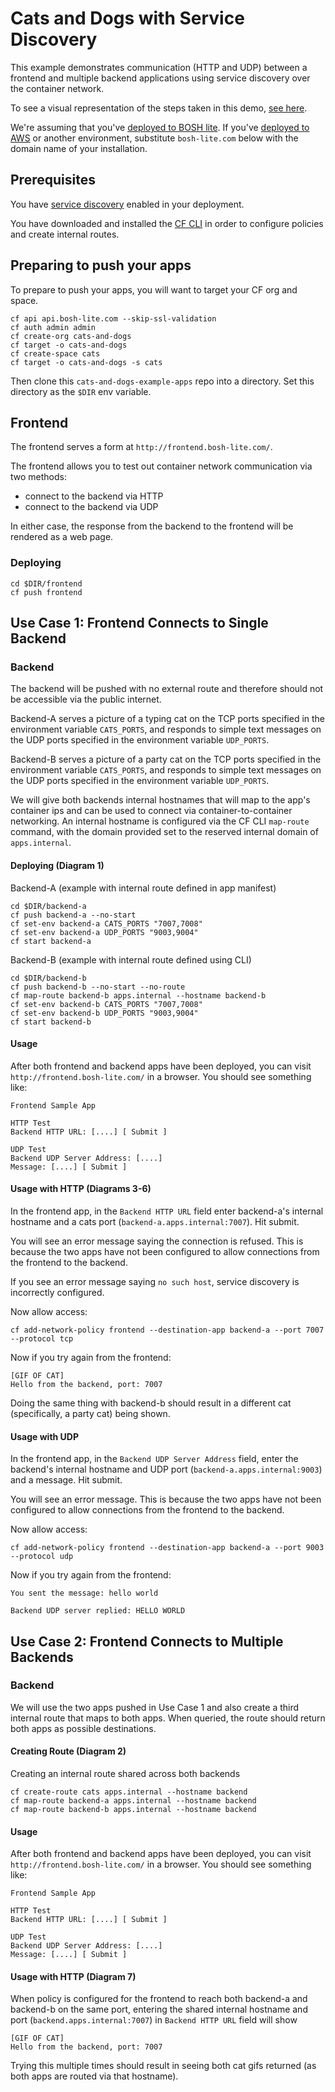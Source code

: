 # Cats and Dogs with Service Discovery

This example demonstrates communication (HTTP and UDP) between a frontend and multiple backend applications using service discovery over the container network.

To see a visual representation of the steps taken in this demo, [see here](diagrams/diagrams.md).

We're assuming that you've [deployed to BOSH lite](https://github.com/cloudfoundry/cf-deployment).
If you've [deployed to AWS](https://github.com/cloudfoundry/cf-deployment) or another environment,
substitute `bosh-lite.com` below with the domain name of your installation.


## Prerequisites
You have [service discovery](https://github.com/cloudfoundry/cf-app-sd-release) enabled in your deployment.

You have downloaded and installed the [CF CLI](https://github.com/cloudfoundry/cli)
in order to configure policies and create internal routes.

## Preparing to push your apps
To prepare to push your apps, you will want to target your CF org and space.
```
cf api api.bosh-lite.com --skip-ssl-validation
cf auth admin admin
cf create-org cats-and-dogs
cf target -o cats-and-dogs
cf create-space cats
cf target -o cats-and-dogs -s cats
```

Then clone this `cats-and-dogs-example-apps` repo into a directory. Set this directory as the `$DIR` env variable.

## Frontend
The frontend serves a form at `http://frontend.bosh-lite.com/`.

The frontend allows you to test out container network communication via two methods:

- connect to the backend via HTTP
- connect to the backend via UDP

In either case, the response from the backend to the frontend will be rendered as a web page.


### Deploying
```
cd $DIR/frontend
cf push frontend
```

## Use Case 1: Frontend Connects to Single Backend
### Backend
The backend will be pushed with no external route and therefore should not be accessible via the public internet.

Backend-A serves a picture of a typing cat on the TCP ports specified in the environment variable `CATS_PORTS`,
and responds to simple text messages on the UDP ports specified in the environment variable `UDP_PORTS`.

Backend-B serves a picture of a party cat on the TCP ports specified in the environment variable `CATS_PORTS`,
and responds to simple text messages on the UDP ports specified in the environment variable `UDP_PORTS`.

We will give both backends internal hostnames that will map to the app's container ips and can be used to connect
via container-to-container networking. An internal hostname is configured via the CF CLI `map-route` command, with
the domain provided set to the reserved internal domain of `apps.internal`.

#### Deploying (Diagram 1)
Backend-A (example with internal route defined in app manifest)
```
cd $DIR/backend-a
cf push backend-a --no-start
cf set-env backend-a CATS_PORTS "7007,7008"
cf set-env backend-a UDP_PORTS "9003,9004"
cf start backend-a
```

Backend-B (example with internal route defined using CLI)
```
cd $DIR/backend-b
cf push backend-b --no-start --no-route
cf map-route backend-b apps.internal --hostname backend-b
cf set-env backend-b CATS_PORTS "7007,7008"
cf set-env backend-b UDP_PORTS "9003,9004"
cf start backend-b
```

#### Usage

After both frontend and backend apps have been deployed, you can visit `http://frontend.bosh-lite.com/`
in a browser. You should see something like:

```
Frontend Sample App

HTTP Test
Backend HTTP URL: [....] [ Submit ]

UDP Test
Backend UDP Server Address: [....]
Message: [....] [ Submit ]
```


#### Usage with HTTP (Diagrams 3-6)

In the frontend app, in the `Backend HTTP URL` field enter backend-a's internal hostname and a cats port (`backend-a.apps.internal:7007`).
Hit submit.

You will see an error message saying the connection is refused. This is because the two apps have not been
configured to allow connections from the frontend to the backend.

If you see an error message saying `no such host`, service discovery is incorrectly configured.

Now allow access:

```
cf add-network-policy frontend --destination-app backend-a --port 7007 --protocol tcp
```

Now if you try again from the frontend:

```
[GIF OF CAT]
Hello from the backend, port: 7007
```

Doing the same thing with backend-b should result in a different cat (specifically, a party cat) being shown.

#### Usage with UDP

In the frontend app, in the `Backend UDP Server Address` field, enter the backend's internal hostname and UDP port
(`backend-a.apps.internal:9003`) and a message. Hit submit.

You will see an error message. This is because the two apps have not been
configured to allow connections from the frontend to the backend.

Now allow access:

```
cf add-network-policy frontend --destination-app backend-a --port 9003 --protocol udp
```

Now if you try again from the frontend:

```
You sent the message: hello world

Backend UDP server replied: HELLO WORLD
```

## Use Case 2: Frontend Connects to Multiple Backends
### Backend
We will use the two apps pushed in Use Case 1 and also create a third internal route that maps to both apps. When queried, the route should return both apps
as possible destinations.

#### Creating Route (Diagram 2)
Creating an internal route shared across both backends
```
cf create-route cats apps.internal --hostname backend
cf map-route backend-a apps.internal --hostname backend
cf map-route backend-b apps.internal --hostname backend
```

#### Usage

After both frontend and backend apps have been deployed, you can visit `http://frontend.bosh-lite.com/`
in a browser. You should see something like:

```
Frontend Sample App

HTTP Test
Backend HTTP URL: [....] [ Submit ]

UDP Test
Backend UDP Server Address: [....]
Message: [....] [ Submit ]
```


#### Usage with HTTP (Diagram 7)
When policy is configured for the frontend to reach both backend-a and backend-b on the same port, entering
the shared internal hostname and port (`backend.apps.internal:7007`) in `Backend HTTP URL` field will show
```
[GIF OF CAT]
Hello from the backend, port: 7007
```

Trying this multiple times should result in seeing both cat gifs returned (as both apps are routed via that hostname).
